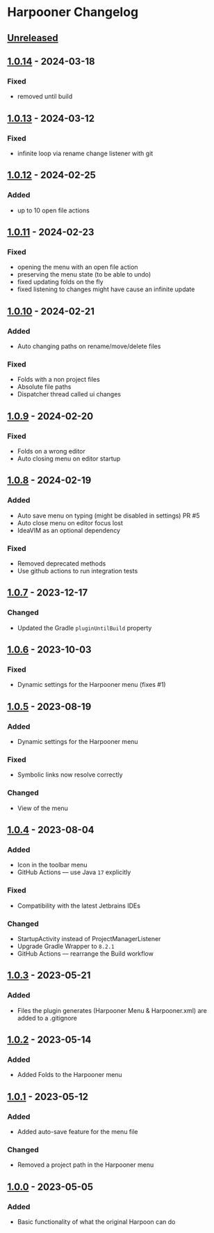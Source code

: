 <!-- Keep a Changelog guide -> https://keepachangelog.com -->

# Harpooner Changelog

## [Unreleased]

## [1.0.14] - 2024-03-18

### Fixed
- removed until build

## [1.0.13] - 2024-03-12

### Fixed
- infinite loop via rename change listener with git

## [1.0.12] - 2024-02-25

### Added
- up to 10 open file actions

## [1.0.11] - 2024-02-23

### Fixed
- opening the menu with an open file action
- preserving the menu state (to be able to undo)
- fixed updating folds on the fly
- fixed listening to changes might have cause an infinite update

## [1.0.10] - 2024-02-21

### Added
- Auto changing paths on rename/move/delete files

### Fixed
- Folds with a non project files
- Absolute file paths
- Dispatcher thread called ui changes

## [1.0.9] - 2024-02-20

### Fixed
- Folds on a wrong editor
- Auto closing menu on editor startup

## [1.0.8] - 2024-02-19

### Added
- Auto save menu on typing (might be disabled in settings) PR #5
- Auto close menu on editor focus lost
- IdeaVIM as an optional dependency

### Fixed
- Removed deprecated methods
- Use github actions to run integration tests

## [1.0.7] - 2023-12-17

### Changed
- Updated the Gradle `pluginUntilBuild` property

## [1.0.6] - 2023-10-03

### Fixed
- Dynamic settings for the Harpooner menu (fixes #1)

## [1.0.5] - 2023-08-19

### Added
- Dynamic settings for the Harpooner menu

### Fixed
- Symbolic links now resolve correctly

### Changed
- View of the menu

## [1.0.4] - 2023-08-04

### Added
- Icon in the toolbar menu
- GitHub Actions — use Java `17` explicitly

### Fixed
- Compatibility with the latest Jetbrains IDEs

### Changed
- StartupActivity instead of ProjectManagerListener
- Upgrade Gradle Wrapper to `8.2.1`
- GitHub Actions — rearrange the Build workflow

## [1.0.3] - 2023-05-21

### Added
- Files the plugin generates (Harpooner Menu & Harpooner.xml) are added to a .gitignore

## [1.0.2] - 2023-05-14

### Added
- Added Folds to the Harpooner menu

## [1.0.1] - 2023-05-12

### Added
- Added auto-save feature for the menu file

### Changed
- Removed a project path in the Harpooner menu

## [1.0.0] - 2023-05-05

### Added
- Basic functionality of what the original Harpoon can do

[Unreleased]: https://github.com/erotourtes/Harpooner/compare/v1.0.14...HEAD
[1.0.14]: https://github.com/erotourtes/Harpooner/compare/v1.0.13...v1.0.14
[1.0.13]: https://github.com/erotourtes/Harpooner/compare/v1.0.12...v1.0.13
[1.0.12]: https://github.com/erotourtes/Harpooner/compare/v1.0.11...v1.0.12
[1.0.11]: https://github.com/erotourtes/Harpooner/compare/v1.0.10...v1.0.11
[1.0.10]: https://github.com/erotourtes/Harpooner/compare/v1.0.9...v1.0.10
[1.0.9]: https://github.com/erotourtes/Harpooner/compare/v1.0.8...v1.0.9
[1.0.8]: https://github.com/erotourtes/Harpooner/compare/v1.0.7...v1.0.8
[1.0.7]: https://github.com/erotourtes/Harpooner/compare/v1.0.6...v1.0.7
[1.0.6]: https://github.com/erotourtes/Harpooner/compare/v1.0.5...v1.0.6
[1.0.5]: https://github.com/erotourtes/Harpooner/compare/v1.0.4...v1.0.5
[1.0.4]: https://github.com/erotourtes/Harpooner/compare/v1.0.3...v1.0.4
[1.0.3]: https://github.com/erotourtes/Harpooner/compare/v1.0.2...v1.0.3
[1.0.2]: https://github.com/erotourtes/Harpooner/compare/v1.0.1...v1.0.2
[1.0.1]: https://github.com/erotourtes/Harpooner/compare/v1.0.0...v1.0.1
[1.0.0]: https://github.com/erotourtes/Harpooner/commits/v1.0.0

